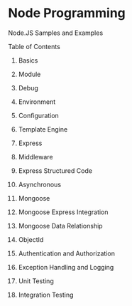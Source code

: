 # Node Programming

Node.JS Samples and Examples

Table of Contents

1. Basics

2. Module

3. Debug

4. Environment

5. Configuration

6. Template Engine

7. Express

8. Middleware

9. Express Structured Code

10. Asynchronous

11. Mongoose

12. Mongoose Express Integration

13. Mongoose Data Relationship

14. ObjectId

15. Authentication and Authorization

16. Exception Handling and Logging

17. Unit Testing

18. Integration Testing
